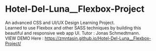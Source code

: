 # Hotel-Del-Luna__Flexbox-Project
An advanced CSS and UI/UX Design Learning Project. <br>
Learned to use Flexbox and other SASS techniques by building this beautiful and responsive web app UI. Tutor : Jonas Schmedtmann. <br>
VIEW DEMO Here : https://zmntasin.github.io/Hotel-Del-Luna__Flexbox-Project/
